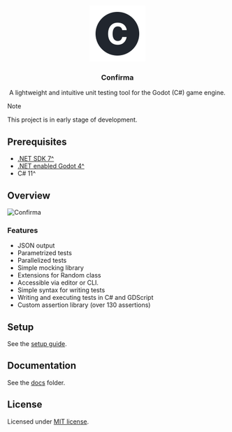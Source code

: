 <div align="center">
 <img height=128 src="./addons/confirma/docs/resources/icon.svg" alt="Confirma icon" />
 <h3>Confirma</h1>
 <p>A lightweight and intuitive unit testing tool for the Godot (C#) game engine.</p>
</div>

> [!NOTE]
> This project is in early stage of development.

## Prerequisites

- [.NET SDK 7^](https://dotnet.microsoft.com/en-us/download)
- [.NET enabled Godot 4^](https://godotengine.org/download)
- C# 11^

## Overview

![Confirma](https://github.com/user-attachments/assets/ee03605f-8ed1-4329-ace5-aabd8788ec76)

### Features

- JSON output
- Parametrized tests
- Parallelized tests
- Simple mocking library
- Extensions for Random class
- Accessible via editor or CLI.
- Simple syntax for writing tests
- Writing and executing tests in C# and GDScript
- Custom assertion library (over 130 assertions)

## Setup

See the [setup guide](./addons/confirma/docs/SETUP.md).

## Documentation

See the [docs](./addons/confirma/docs/) folder.

## License

Licensed under [MIT license](./LICENSE).
